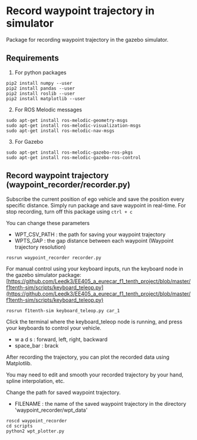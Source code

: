 # Record waypoint trajectory in simulator
Package for recording waypoint trajectory in the gazebo simulator.

## Requirements 
1. For python packages
```
pip2 install numpy --user
pip2 install pandas --user
pip2 install roslib --user
pip2 install matplotlib --user
```
2. For ROS Melodic messages
```
sudo apt-get install ros-melodic-geometry-msgs
sudo apt-get install ros-melodic-visualization-msgs
sudo apt-get install ros-melodic-nav-msgs
```
3. For Gazebo
```
sudo apt-get install ros-melodic-gazebo-ros-pkgs
sudo apt-get install ros-melodic-gazebo-ros-control
```

## Record waypoint trajectory (waypoint_recorder/recorder.py)
Subscribe the current position of ego vehicle and save the position every specific distance.
Simply run package and save waypoint in real-time.
For stop recording, turn off this package using `ctrl + c`

You can change these parameters
- WPT_CSV_PATH : the path for saving your waypoint trajectory
- WPTS_GAP     : the gap distance between each waypoint (Waypoint trajectory resolution)

```
rosrun waypoint_recorder recorder.py
```

For manual control using your keyboard inputs, run the keyboard node in the gazebo simulator package:
[https://github.com/Leedk3/EE405_a_eurecar_f1_tenth_project/blob/master/f1tenth-sim/scripts/keyboard_teleop.py](https://github.com/Leedk3/EE405_a_eurecar_f1_tenth_project/blob/master/f1tenth-sim/scripts/keyboard_teleop.py)

```
rosrun f1tenth-sim keyboard_teleop.py car_1
```

Click the terminal where the keyboard_teleop node is running, and press your keyboards to control your vehicle.

- w a d s : forward, left, right, backward
- space_bar : brack 

After recording the trajectory, you can plot the recorded data using Matplotlib.

You may need to edit and smooth your recorded trajectory by your hand, spline interpolation, etc.

Change the path for saved waypoint trajectory.
- FILENAME : the name of the saved waypoint trajectory in the directory 'waypoint_recorder/wpt_data'

```
roscd waypoint_recorder
cd scripts
python2 wpt_plotter.py
```